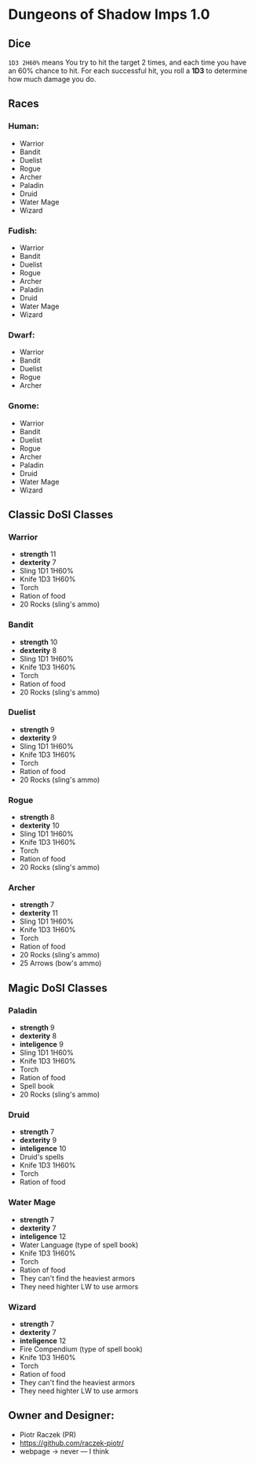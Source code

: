 # Dungeons of Shadow Imps 1.0
## Dice
`1D3 2H60%` means
You try to hit the target 2 times, and each time you have an 60% chance to hit.
For each successful hit, you roll a **1D3** to determine how much damage you do.
## Races
### Human:
-  Warrior
-  Bandit
-  Duelist
-  Rogue
-  Archer
-  Paladin
-  Druid
-  Water Mage
-  Wizard
### Fudish:
-  Warrior
-  Bandit
-  Duelist
-  Rogue
-  Archer
-  Paladin
-  Druid
-  Water Mage
-  Wizard
### Dwarf:
-  Warrior
-  Bandit
-  Duelist
-  Rogue
-  Archer
### Gnome:
-  Warrior
-  Bandit
-  Duelist
-  Rogue
-  Archer
-  Paladin
-  Druid
-  Water Mage
-  Wizard
## Classic DoSI Classes
### Warrior
-  **strength** 11
-  **dexterity** 7
-  Sling 1D1 1H60%
-  Knife 1D3 1H60%
-  Torch
-  Ration of food
-  20 Rocks (sling's ammo)
### Bandit
-  **strength** 10
-  **dexterity** 8
-  Sling 1D1 1H60%
-  Knife 1D3 1H60%
-  Torch
-  Ration of food
-  20 Rocks (sling's ammo)
### Duelist
-  **strength** 9
-  **dexterity** 9
-  Sling 1D1 1H60%
-  Knife 1D3 1H60%
-  Torch
-  Ration of food
-  20 Rocks (sling's ammo)
### Rogue
-  **strength** 8
-  **dexterity** 10
-  Sling 1D1 1H60%
-  Knife 1D3 1H60%
-  Torch
-  Ration of food
-  20 Rocks (sling's ammo)
### Archer
-  **strength** 7
-  **dexterity** 11
-  Sling 1D1 1H60%
-  Knife 1D3 1H60%
-  Torch
-  Ration of food
-  20 Rocks (sling's ammo)
-  25 Arrows (bow's ammo)
## Magic DoSI Classes
### Paladin
-  **strength** 9
-  **dexterity** 8
-  **inteligence** 9
-  Sling 1D1 1H60%
-  Knife 1D3 1H60%
-  Torch
-  Ration of food
-  Spell book
-  20 Rocks (sling's ammo)
### Druid
-  **strength** 7
-  **dexterity** 9
-  **inteligence** 10
-  Druid's spells
-  Knife 1D3 1H60%
-  Torch
-  Ration of food
### Water Mage
-  **strength** 7
-  **dexterity** 7
-  **inteligence** 12
-  Water Language (type of spell book)
-  Knife 1D3 1H60%
-  Torch
-  Ration of food
-  They can't find the heaviest armors
-  They need highter LW to use armors
### Wizard
-  **strength** 7
-  **dexterity** 7
-  **inteligence** 12
-  Fire Compendium (type of spell book)
-  Knife 1D3 1H60%
-  Torch
-  Ration of food
-  They can't find the heaviest armors
-  They need highter LW to use armors
## Owner and Designer:
-  Piotr Raczek (PR)
-  https://github.com/raczek-piotr/
-  webpage → never — I think
